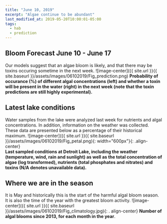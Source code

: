```yaml
---
title: "June 10, 2019"
excerpt: "Algae continue to be abundant"
last_modified_at: 2019-05-20T10:00:01-05:00
tags: 
  - hab
  - prediction
---
```

## Bloom Forecast June 10 - June 17
Our models suggest that an algae bloom is likely, and that there may be toxins occuring sometime in the next week.
![image-center]({{ site.url }}{{ site.baseurl }}/assets/images/06102019/Fig_prediction.png)
__Probability of occurance (%) of different algal concentrations (left) and whether a toxin will be  present in the water (right) in the next week (note that the toxin predictions are still highly      experimental).__

## Latest lake conditions
Water samples from the lake were analyzed last week for nutrients and algal concentrations. In       addition, information on the weather was collected. These data are presented below as a percentage   of their historical maximum.
![image-center]({{ site.url }}{{ site.baseurl }}/assets/images/06102019/Fig_petal.png){:             width="600px"}{: .align-center}
<br clear="all" />
__Last sampled conditions at Detroit Lake, including the weather (temperature, wind, rain and        sunlight) as well as the total concentration of algae (log transformed), nutrients (total phosphates and nitrates) and  toxins (N/A denotes unavailable data).__

## Where we are in the season
It is May and historically this is the start of the harmful algal bloom season. It is also the time  of the year with the greatest bloom activity.
![image-center]({{ site.url }}{{ site.baseurl }}/assets/images/06102019/Fig_climatology.jpg){: .     align-center}
__Number of algal blooms since 2013, for each month in the year__.
